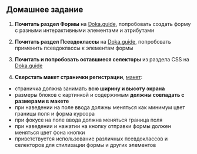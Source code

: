 ## Домашнее задание

1. **Почитать раздел Формы** на [Doka.guide](https://doka.guide/html/#formy), попробовать создать форму с разными интерактивными элементами и атрибутами

2. **Почитать раздел Псевдоклассы** на [Doka.guide](https://doka.guide/css/#psevdoklassy), попробовать применить псевдоклассы к элементам формы

3. **Почитать и попробовать оставшиеся селекторы** из раздела CSS на [Doka.guide](https://doka.guide/css/#selektory)

4. **Сверстать макет странички регистрации**, [макет](https://www.figma.com/design/EgZgS5TJMnQ1IbAfJanJNd/Forms?node-id=1-3&t=G0L7K2FTHYs6mLHU-1):
  - страничка должна занимать **всю ширину и высоту экрана**
  - размеры блоков с картинкой и содержимым **должны совпадать с размерами в макете**
  - при наведении на поле ввода должны меняться как минимум цвет границы поля и форма курсора
  - при фокусе на поле ввода должна меняться граница поля
  - при наведении и нажатии на кнопку отправки формы должен меняться цвет фона кнопки
  - приветствуется использование различных псевдоклассов и селекторов для стилизации формы и других элементов